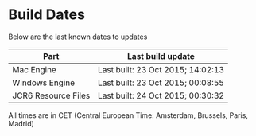 # Build Dates

Below are the last known dates to updates

Part | Last build update
-----|-----
Mac Engine | Last built: 23 Oct 2015; 14:02:13
Windows Engine | Last built: 23 Oct 2015; 00:08:55
JCR6 Resource Files | Last built: 24 Oct 2015; 00:30:32
All times are in CET (Central European Time: Amsterdam, Brussels, Paris, Madrid)



